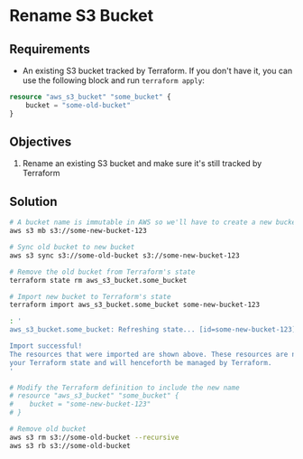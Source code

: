 # Rename S3 Bucket

## Requirements

* An existing S3 bucket tracked by Terraform.
If you don't have it, you can use the following block and run `terraform apply`:

```terraform
resource "aws_s3_bucket" "some_bucket" {
    bucket = "some-old-bucket"
}
```

## Objectives

1. Rename an existing S3 bucket and make sure it's still tracked by Terraform

## Solution

```sh
# A bucket name is immutable in AWS so we'll have to create a new bucket
aws s3 mb s3://some-new-bucket-123

# Sync old bucket to new bucket
aws s3 sync s3://some-old-bucket s3://some-new-bucket-123

# Remove the old bucket from Terraform's state
terraform state rm aws_s3_bucket.some_bucket

# Import new bucket to Terraform's state
terraform import aws_s3_bucket.some_bucket some-new-bucket-123

: '
aws_s3_bucket.some_bucket: Refreshing state... [id=some-new-bucket-123]

Import successful!
The resources that were imported are shown above. These resources are now in
your Terraform state and will henceforth be managed by Terraform.
'

# Modify the Terraform definition to include the new name
# resource "aws_s3_bucket" "some_bucket" {
#    bucket = "some-new-bucket-123"
# }

# Remove old bucket
aws s3 rm s3://some-old-bucket --recursive
aws s3 rb s3://some-old-bucket
```